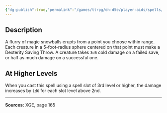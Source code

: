 ```yaml
---
{"dg-publish":true,"permalink":"/games/ttrpg/dn-d5e/player-aids/spells/level-2/snilloc-s-snowball-swarm/","tags":["TTRPG/DND/5e","verbal","somatic","material","Spell"],"noteIcon":""}
---
```



## Description
A flurry of magic snowballs erupts from a point you choose within range.
Each creature in a 5-foot-radius sphere centered on that point must make a Dexterity Saving Throw.
A creature takes `3d6` cold damage on a failed save, or half as much damage on a successful one.

## At Higher Levels
When you cast this spell using a spell slot of 3rd level or higher, the damage increases by `1d6` for each slot level above 2nd.

---

**Sources:** XGE, page 165
